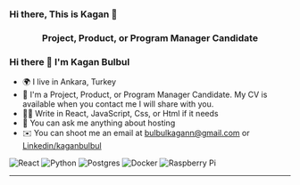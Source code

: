 ### Hi there, This is Kagan 👋

<h3 align="center">Project, Product, or Program Manager Candidate </h3>

### Hi there 👋 I'm Kagan Bulbul
- 🌍 I live in Ankara, Turkey
- 👔 I'm a Project, Product, or Program Manager Candidate. My CV is available when you contact me I will share with you.
- 👨‍💻 Write in React, JavaScript, Css, or Html if it needs
- 💬 You can ask me anything about hosting
- ✉️ You can shoot me an email at [bulbulkagann@gmail.com](mailto:bulbulkagann@gmail.com) or [Linkedin/kaganbulbul](https://www.linkedin.com/in/kaganbulbul/)

<img alt="React" src="[https://img.shields.io/badge/php-%236DB33F.svg?&style=for-the-badge&logo=php&logoColor=white](https://www.google.com/url?sa=i&url=https%3A%2F%2Fen.wikipedia.org%2Fwiki%2FReact_(JavaScript_library)&psig=AOvVaw0PfkMfqUwoAxAQ5VQ5siyK&ust=1666203410436000&source=images&cd=vfe&ved=0CA0QjRxqFwoTCMjTvtux6voCFQAAAAAdAAAAABAM)"/>
<img alt="Python" src="https://img.shields.io/badge/python-%2314354C.svg?&style=for-the-badge&logo=python&logoColor=white"/>
<img alt="Postgres" src ="https://img.shields.io/badge/postgres-%23316192.svg?&style=for-the-badge&logo=postgresql&logoColor=white"/>
<img alt="Docker" src="https://img.shields.io/badge/docker-%230db7ed.svg?&style=for-the-badge&logo=docker&logoColor=white"/>
<img alt="Raspberry Pi" src="https://img.shields.io/badge/-RaspberryPi-C51A4A?style=for-the-badge&logo=Raspberry-Pi"/>

---
